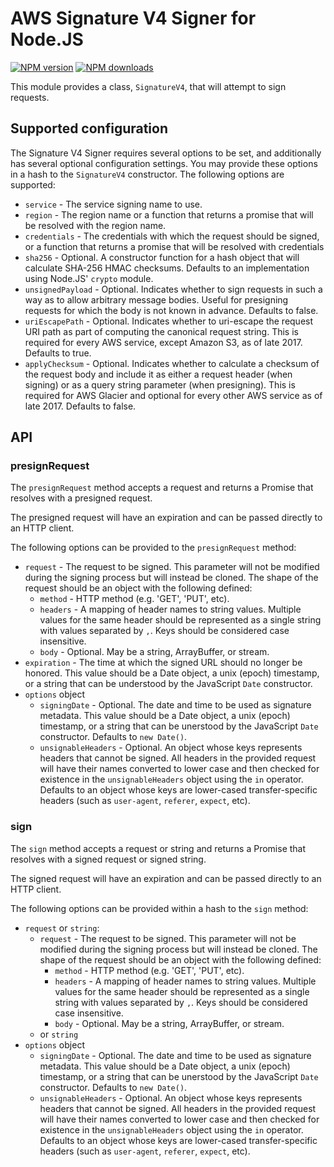# AWS Signature V4 Signer for Node.JS

[![NPM version](https://img.shields.io/npm/v/@aws-sdk/signature-v4-node/preview.svg)](https://www.npmjs.com/package/@aws-sdk/signature-v4-node)
[![NPM downloads](https://img.shields.io/npm/dm/@aws-sdk/signature-v4-node.svg)](https://www.npmjs.com/package/@aws-sdk/signature-v4-node)

This module provides a class, `SignatureV4`, that will attempt to sign requests.

## Supported configuration

The Signature V4 Signer requires several options to be set, and additionally has several optional configuration settings.
You may provide these options in a hash to the `SignatureV4` constructor.
The following options are supported:

- `service` - The service signing name to use.
- `region` - The region name or a function that returns a promise
  that will be resolved with the region name.
- `credentials` - The credentials with which the request should be
  signed, or a function that returns a promise that will be resolved
  with credentials
- `sha256` - Optional. A constructor function for a hash object that
  will calculate SHA-256 HMAC checksums.
  Defaults to an implementation using Node.JS' `crypto` module.
- `unsignedPayload` - Optional. Indicates whether to sign requests
  in such a way as to allow arbitrary message bodies.
  Useful for presigning requests for which the body is not known in advance.
  Defaults to false.
- `uriEscapePath` - Optional. Indicates whether to uri-escape the
  request URI path as part of computing the canonical request string.
  This is required for every AWS service, except Amazon S3, as of
  late 2017.
  Defaults to true.
- `applyChecksum` - Optional. Indicates whether to calculate a
  checksum of the request body and include it as either a request
  header (when signing) or as a query string parameter (when presigning).
  This is required for AWS Glacier and optional for every other AWS
  service as of late 2017.
  Defaults to false.

## API

### presignRequest

The `presignRequest` method accepts a request and returns a Promise that
resolves with a presigned request.

The presigned request will have an expiration and can be passed directly
to an HTTP client.

The following options can be provided to the `presignRequest` method:

- `request` - The request to be signed. This parameter will not be
  modified during the signing process but will instead be cloned.
  The shape of the request should be an object with the following defined:
  - `method` - HTTP method (e.g. 'GET', 'PUT', etc).
  - `headers` - A mapping of header names to string values.
    Multiple values for the same header should be represented as a single
    string with values separated by `,`.
    Keys should be considered case insensitive.
  - `body` - Optional. May be a string, ArrayBuffer, or stream.
- `expiration` - The time at which the signed URL should no longer
  be honored.
  This value should be a Date object, a unix (epoch) timestamp, or a
  string that can be understood by the JavaScript `Date` constructor.
- `options` object
  - `signingDate` - Optional. The date and time to be used as signature metadata.
  This value should be a Date object, a unix (epoch) timestamp, or
  a string that can be unerstood by the JavaScript `Date` constructor.
  Defaults to `new Date()`.
  - `unsignableHeaders` - Optional. An object whose keys represents
    headers that cannot be signed. All headers in the provided request
    will have their names converted to lower case and then checked for
    existence in the `unsignableHeaders` object using the `in` operator.
    Defaults to an object whose keys are lower-cased transfer-specific
    headers (such as `user-agent`, `referer`, `expect`, etc).

### sign

The `sign` method accepts a request or string and returns a Promise that
resolves with a signed request or signed string.

The signed request will have an expiration and can be passed directly
to an HTTP client.

The following options can be provided within a hash to the `sign` method:

- `request` or `string`:
  - `request` - The request to be signed. This parameter will not be
    modified during the signing process but will instead be cloned.
    The shape of the request should be an object with the following defined:
    - `method` - HTTP method (e.g. 'GET', 'PUT', etc).
    - `headers` - A mapping of header names to string values.
      Multiple values for the same header should be represented as a single
      string with values separated by `,`.
      Keys should be considered case insensitive.
    - `body` - Optional. May be a string, ArrayBuffer, or stream.
  - or `string`
- `options` object
  - `signingDate` - Optional. The date and time to be used as signature metadata.
  This value should be a Date object, a unix (epoch) timestamp, or
  a string that can be unerstood by the JavaScript `Date` constructor.
  Defaults to `new Date()`.
  - `unsignableHeaders` - Optional. An object whose keys represents
    headers that cannot be signed. All headers in the provided request
    will have their names converted to lower case and then checked for
    existence in the `unsignableHeaders` object using the `in` operator.
    Defaults to an object whose keys are lower-cased transfer-specific
    headers (such as `user-agent`, `referer`, `expect`, etc).
